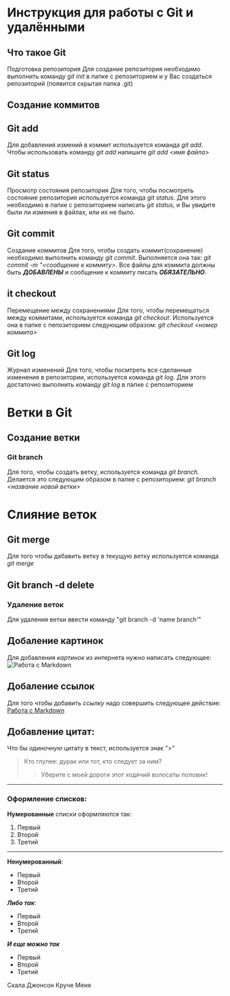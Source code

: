 # Инструкция для работы с Git и удалёнными 

## Что такое Git
Подготовка репозитория
Для создание репозитория необходимо выполнить команду *git init*  в папке с репозиторием и у Вас создаться репозиторий (появится скрытая папка .git)

## Создание коммитов

## Git add
Для добавления измений в коммит используется команда *git add*. Чтобы использовать команду *git add* напишите *git add <имя файла>*


## Git status
Просмотр состояния репозитория
Для того, чтобы посмотреть состояние репозитория используется команда *git status*. Для этого необходимо в папке с репозиторием написать *git status*, и Вы увидите были ли измения в файлах, или их не было.


## Git commit
Создание коммитов
Для того, чтобы создать коммит(сохранение) необходимо выполнить команду *git commit*. Выполняется она так: *git commit -m "<сообщение к коммиту>*. Все файлы для коммита должны быть ***ДОБАВЛЕНЫ*** и сообщение к коммиту писать ***ОБЯЗАТЕЛЬНО***.


## it checkout
Перемещение между сохранениями
Для того, чтобы перемещаться между коммитами, используется команда *git checkout*. Используется она в папке с пепозиторием следующим образом: *git checkout <номер коммита>*


## Git log
Журнал изменений
Для того, чтобы посмтреть все сделанные изменения в репозитории, используется команда *git log*. Для этого достаточно выполнить команду *git log* в папке с репозиторием

# Ветки в Git

## Создание ветки
### Git branch
Для того, чтобы создать ветку, используется команда *git branch*. Делается это следующим образом в папке с репозиторием: *git branch <название новой ветки>*

# Слияние веток

## Git merge
Для того чтобы дабавить ветку в текущую ветку используется команда *git merge <name branch>*

## Git branch -d delete
### Удаление веток
Для удаления ветки ввести команду "git branch -d 'name branch'"

##  Добаление картинок 

Для добавления *картинок* из интернета нужно написать следующее: ![Работа с Markdown](https://avatars.mds.yandex.net/i?id=d03f59a1201ce3cba51b61dfed4efb41698a1b42-7663592-images-thumbs&n=13)


## Добаление ссылок

Для того чтобы добавить *ссылку* надо совершить следующее действие:  [Работа с Markdown](https://gb.ru/lessons/305740)
## Добавление цитат:
Что бы *одиночную* цитату в текст, используется знак ">"
>Кто глупее: дурак или тот, кто следует за ним?
>>Уберите с моей дороги этот ходячий волосаты половик!

---


### Оформление списков:
**Нумерованные** списки оформляются так:
1. Первый
2. Второй
3. Третий

***


**Ненумерованный**:
* Первый 
* Второй
* Третий

***Либо так***:

- Первый
- Второй
- Третий

***И еще можно так***
+ Первый
+ Второй
+ Третий

Скала
Джонсон 
Круче
Меня